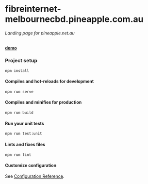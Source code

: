 # fibreinternet-melbournecbd.pineapple.com.au

###### Landing page for pineapple.net.au

[**demo**](https://garevna.github.io/fibreinternet-melbournecbd.pineapple.com.au)

### Project setup
```
npm install
```

#### Compiles and hot-reloads for development
```
npm run serve
```

#### Compiles and minifies for production
```
npm run build
```

#### Run your unit tests
```
npm run test:unit
```

#### Lints and fixes files
```
npm run lint
```

#### Customize configuration
See [Configuration Reference](https://cli.vuejs.org/config/).

